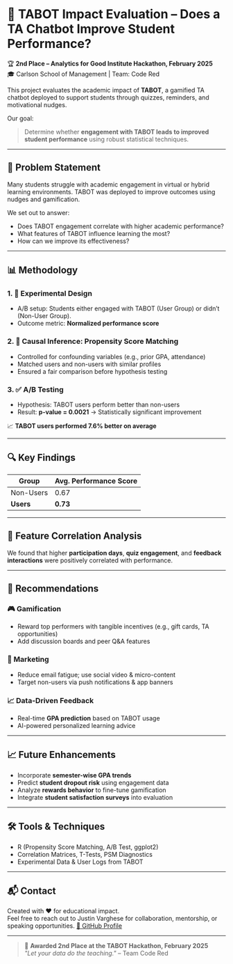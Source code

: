 # 🤖 TABOT Impact Evaluation – Does a TA Chatbot Improve Student Performance?

🏆 **2nd Place – Analytics for Good Institute Hackathon, February 2025**  
🎓 Carlson School of Management | Team: Code Red

This project evaluates the academic impact of **TABOT**, a gamified TA chatbot deployed to support students through quizzes, reminders, and motivational nudges.

Our goal:  
> Determine whether **engagement with TABOT leads to improved student performance** using robust statistical techniques.

---

## 🎯 Problem Statement

Many students struggle with academic engagement in virtual or hybrid learning environments. TABOT was deployed to improve outcomes using nudges and gamification.

We set out to answer:
- Does TABOT engagement correlate with higher academic performance?
- What features of TABOT influence learning the most?
- How can we improve its effectiveness?

---

## 📊 Methodology

### 1. 🧪 Experimental Design
- A/B setup: Students either engaged with TABOT (User Group) or didn’t (Non-User Group).
- Outcome metric: **Normalized performance score**

### 2. 🎯 Causal Inference: Propensity Score Matching
- Controlled for confounding variables (e.g., prior GPA, attendance)
- Matched users and non-users with similar profiles
- Ensured a fair comparison before hypothesis testing

### 3. ✅ A/B Testing
- Hypothesis: TABOT users perform better than non-users
- Result: **p-value = 0.0021** → Statistically significant improvement

📈 **TABOT users performed 7.6% better on average**

---

## 🔍 Key Findings

| Group      | Avg. Performance Score |
|------------|------------------------|
| Non-Users  | 0.67                   |
| **Users**  | **0.73**               |

---

## 🧠 Feature Correlation Analysis

We found that higher **participation days**, **quiz engagement**, and **feedback interactions** were positively correlated with performance.

---

## 🔧 Recommendations

### 🎮 Gamification
- Reward top performers with tangible incentives (e.g., gift cards, TA opportunities)
- Add discussion boards and peer Q&A features

### 📣 Marketing
- Reduce email fatigue; use social video & micro-content
- Target non-users via push notifications & app banners

### 📈 Data-Driven Feedback
- Real-time **GPA prediction** based on TABOT usage
- AI-powered personalized learning advice

---

## 📈 Future Enhancements

- Incorporate **semester-wise GPA trends**
- Predict **student dropout risk** using engagement data
- Analyze **rewards behavior** to fine-tune gamification
- Integrate **student satisfaction surveys** into evaluation

---

## 🛠 Tools & Techniques

- R (Propensity Score Matching, A/B Test, ggplot2)
- Correlation Matrices, T-Tests, PSM Diagnostics
- Experimental Data & User Logs from TABOT


---

## 📬 Contact

Created with ❤️ for educational impact.  
Feel free to reach out to Justin Varghese for collaboration, mentorship, or speaking opportunities.
[🔗 GitHub Profile](https://github.com/blacckbeard4)

---

> 🥈 **Awarded 2nd Place at the TABOT Hackathon, February 2025**  
> _"Let your data do the teaching."_ – Team Code Red
